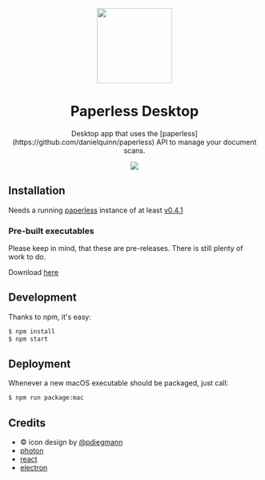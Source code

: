 <p align="center">
	<img src="http://i.imgur.com/GRzSQpz.png" width="150" />
</p>

<center>
	<h1>Paperless Desktop</h1>
	<p>Desktop app that uses the [paperless](https://github.com/danielquinn/paperless) API to manage your document scans.</p>
</center>

<p align="center">
	<img src="http://i.imgur.com/FrgAptE.png" />
</p>

## Installation

Needs a running [paperless](https://github.com/danielquinn/paperless) instance of at least [v0.4.1](https://github.com/danielquinn/paperless/releases/tag/0.4.1)

### Pre-built executables

Please keep in mind, that these are pre-releases. There is still plenty of work to do.

Download [here](https://github.com/thomasbrueggemann/paperless-desktop/releases)

## Development

Thanks to npm, it's easy:

```bash
$ npm install
$ npm start
```

## Deployment

Whenever a new macOS executable should be packaged, just call:

```bash
$ npm run package:mac
```

## Credits
- &copy; icon design by [@pdiegmann](https://github.com/pdiegmann)
- [photon](https://github.com/connors/photon)
- [react](https://facebook.github.io/react/)
- [electron](http://electron.atom.io/)

